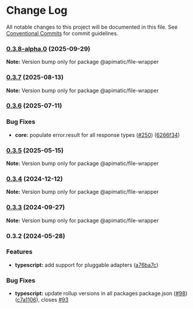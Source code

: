 # Change Log

All notable changes to this project will be documented in this file.
See [Conventional Commits](https://conventionalcommits.org) for commit guidelines.

### [0.3.8-alpha.0](https://github.com/apimatic/apimatic-js-runtime/compare/@apimatic/file-wrapper@0.3.7...@apimatic/file-wrapper@0.3.8-alpha.0) (2025-09-29)

**Note:** Version bump only for package @apimatic/file-wrapper

### [0.3.7](https://github.com/apimatic/apimatic-js-runtime/compare/@apimatic/file-wrapper@0.3.6...@apimatic/file-wrapper@0.3.7) (2025-08-13)

**Note:** Version bump only for package @apimatic/file-wrapper

### [0.3.6](https://github.com/apimatic/apimatic-js-runtime/compare/@apimatic/file-wrapper@0.3.5...@apimatic/file-wrapper@0.3.6) (2025-07-11)

### Bug Fixes

- **core:** populate error.result for all response types ([#250](https://github.com/apimatic/apimatic-js-runtime/issues/250)) ([6266f34](https://github.com/apimatic/apimatic-js-runtime/commit/6266f34bfb4cbfae2ade0958923aa55c0a81826b))

### [0.3.5](https://github.com/apimatic/apimatic-js-runtime/compare/@apimatic/file-wrapper@0.3.4...@apimatic/file-wrapper@0.3.5) (2025-05-15)

**Note:** Version bump only for package @apimatic/file-wrapper

### [0.3.4](https://github.com/apimatic/apimatic-js-runtime/compare/@apimatic/file-wrapper@0.3.3...@apimatic/file-wrapper@0.3.4) (2024-12-12)

**Note:** Version bump only for package @apimatic/file-wrapper

### [0.3.3](https://github.com/apimatic/apimatic-js-runtime/compare/@apimatic/file-wrapper@0.3.2...@apimatic/file-wrapper@0.3.3) (2024-09-27)

**Note:** Version bump only for package @apimatic/file-wrapper

### 0.3.2 (2024-05-28)

### Features

- **typescript:** add support for pluggable adapters ([a76ba7c](https://github.com/apimatic/apimatic-js-runtime/commit/a76ba7cbf2602bdc48b758816000330429ac4972))

### Bug Fixes

- **typescript:** update rollup versions in all packages package.json ([#98](https://github.com/apimatic/apimatic-js-runtime/issues/98)) ([c7a1106](https://github.com/apimatic/apimatic-js-runtime/commit/c7a1106bfc8e7d10e28dee97fb30a4e2792f21df)), closes [#93](https://github.com/apimatic/apimatic-js-runtime/issues/93)
